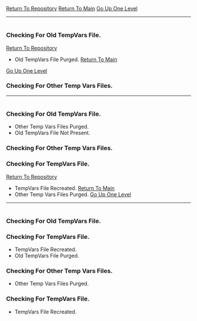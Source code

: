 [Return To Repository](https://github.com/DigitalWarrior/piholeparser/)
[Return To Main](https://github.com/DigitalWarrior/piholeparser/blob/master/RecentRunLogs/Mainlog.md)
[Go Up One Level](https://github.com/DigitalWarrior/piholeparser/blob/master/RecentRunLogs/TopLevelScripts/10-Running-Initial-Tasks.md)
____________________________________
# 
### Checking For Old TempVars File.
[Return To Repository](https://github.com/DigitalWarrior/piholeparser/)
* Old TempVars File Purged.
[Return To Main](https://github.com/DigitalWarrior/piholeparser/blob/master/RecentRunLogs/Mainlog.md)

[Go Up One Level](https://github.com/DigitalWarrior/piholeparser/blob/master/RecentRunLogs/TopLevelScripts/10-Running-Initial-Tasks.md)
### Checking For Other Temp Vars Files.
____________________________________
# 
### Checking For Old TempVars File.
* Other Temp Vars Files Purged.
* Old TempVars File Not Present.


### Checking For Other Temp Vars Files.
### Checking For TempVars File.
[Return To Repository](https://github.com/DigitalWarrior/piholeparser/)
* TempVars File Recreated.
[Return To Main](https://github.com/DigitalWarrior/piholeparser/blob/master/RecentRunLogs/Mainlog.md)
* Other Temp Vars Files Purged.
[Go Up One Level](https://github.com/DigitalWarrior/piholeparser/blob/master/RecentRunLogs/TopLevelScripts/10-Running-Initial-Tasks.md)
____________________________________

# 
### Checking For Old TempVars File.
### Checking For TempVars File.
* TempVars File Recreated.
* Old TempVars File Purged.

### Checking For Other Temp Vars Files.
* Other Temp Vars Files Purged.

### Checking For TempVars File.
* TempVars File Recreated.
